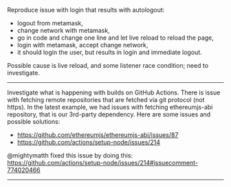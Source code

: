 Reproduce issue with login that results with autologout:
- logout from metamask,
- change network with metamask,
- go in code and change one line and let live reload to reload the page, 
- login with metamask, accept change network,
- it should login the user, but results in login and immediate logout.

Possible cause is live reload, and some listener race condition; need to investigate.

---

Investigate what is happening with builds on GitHub Actions. There is issue with fetching remote repositories that are fetched via git protocol (not https). In the latest example, we had issues with fetching ethereumjs-abi repository, that is our 3rd-party dependency. 
Here are some issues and possible solutions:
* https://github.com/ethereumjs/ethereumjs-abi/issues/87
* https://github.com/actions/setup-node/issues/214

@mightymatth fixed this issue by doing this:
https://github.com/actions/setup-node/issues/214#issuecomment-774020466

---
